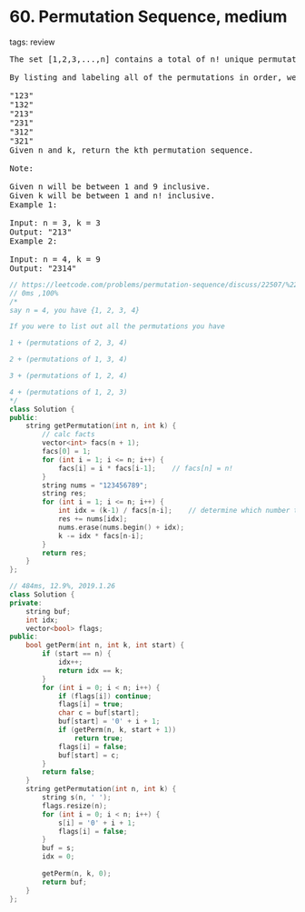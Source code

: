 # 60. Permutation Sequence, medium
tags: review

<pre>
The set [1,2,3,...,n] contains a total of n! unique permutations.

By listing and labeling all of the permutations in order, we get the following sequence for n = 3:

"123"
"132"
"213"
"231"
"312"
"321"
Given n and k, return the kth permutation sequence.

Note:

Given n will be between 1 and 9 inclusive.
Given k will be between 1 and n! inclusive.
Example 1:

Input: n = 3, k = 3
Output: "213"
Example 2:

Input: n = 4, k = 9
Output: "2314"
</pre>
```c++
// https://leetcode.com/problems/permutation-sequence/discuss/22507/%22Explain-like-I'm-five%22-Java-Solution-in-O(n)
// 0ms ,100%
/*
say n = 4, you have {1, 2, 3, 4}

If you were to list out all the permutations you have

1 + (permutations of 2, 3, 4)

2 + (permutations of 1, 3, 4)

3 + (permutations of 1, 2, 4)

4 + (permutations of 1, 2, 3)
*/
class Solution {
public:
    string getPermutation(int n, int k) {
        // calc facts
        vector<int> facs(n + 1);
        facs[0] = 1;
        for (int i = 1; i <= n; i++) {
            facs[i] = i * facs[i-1];    // facs[n] = n!
        }
        string nums = "123456789";
        string res;
        for (int i = 1; i <= n; i++) {
            int idx = (k-1) / facs[n-i];    // determine which number to use for res[i] by divide by (n-i)!
            res += nums[idx];
            nums.erase(nums.begin() + idx);
            k -= idx * facs[n-i];
        }
        return res;
    }
};

```

```c++
// 484ms, 12.9%, 2019.1.26
class Solution {
private:
    string buf;
    int idx;
    vector<bool> flags;
public:
    bool getPerm(int n, int k, int start) {
        if (start == n) {
            idx++;
            return idx == k;
        }
        for (int i = 0; i < n; i++) {
            if (flags[i]) continue;
            flags[i] = true;
            char c = buf[start];
            buf[start] = '0' + i + 1;
            if (getPerm(n, k, start + 1))
                return true;
            flags[i] = false;
            buf[start] = c;
        }
        return false;
    }
    string getPermutation(int n, int k) {
        string s(n, ' ');
        flags.resize(n);
        for (int i = 0; i < n; i++) {
            s[i] = '0' + i + 1;
            flags[i] = false;
        }
        buf = s;
        idx = 0;
        
        getPerm(n, k, 0);
        return buf;
    }
};
```